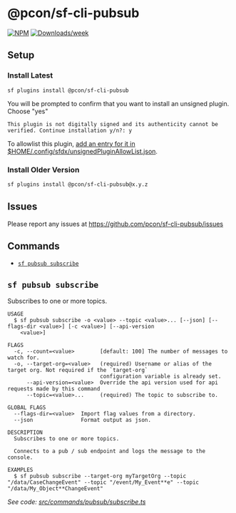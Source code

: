 # @pcon/sf-cli-pubsub

[![NPM](https://img.shields.io/npm/v/@pcon/sf-cli-pubsub.svg?label=sf-cli-pubsub)](https://www.npmjs.com/package/@pcon/sf-cli-pubsub) [![Downloads/week](https://img.shields.io/npm/dw/@pcon/sf-cli-pubsub.svg)](https://npmjs.org/package/@pcon/sf-cli-pubsub)

## Setup

### Install Latest

```
sf plugins install @pcon/sf-cli-pubsub
```

You will be prompted to confirm that you want to install an unsigned plugin. Choose "yes"

```
This plugin is not digitally signed and its authenticity cannot be verified. Continue installation y/n?: y
```

To allowlist this plugin, [add an entry for it in $HOME/.config/sfdx/unsignedPluginAllowList.json](https://developer.salesforce.com/blogs/2017/10/salesforce-dx-cli-plugin-update.html).

### Install Older Version

```bash
sf plugins install @pcon/sf-cli-pubsub@x.y.z
```

## Issues

Please report any issues at https://github.com/pcon/sf-cli-pubsub/issues

## Commands

<!-- commands -->

- [`sf pubsub subscribe`](#sf-pubsub-subscribe)

## `sf pubsub subscribe`

Subscribes to one or more topics.

```
USAGE
  $ sf pubsub subscribe -o <value> --topic <value>... [--json] [--flags-dir <value>] [-c <value>] [--api-version
    <value>]

FLAGS
  -c, --count=<value>        [default: 100] The number of messages to watch for.
  -o, --target-org=<value>   (required) Username or alias of the target org. Not required if the `target-org`
                             configuration variable is already set.
      --api-version=<value>  Override the api version used for api requests made by this command
      --topic=<value>...     (required) The topic to subscribe to.

GLOBAL FLAGS
  --flags-dir=<value>  Import flag values from a directory.
  --json               Format output as json.

DESCRIPTION
  Subscribes to one or more topics.

  Connects to a pub / sub endpoint and logs the message to the console.

EXAMPLES
  $ sf pubsub subscribe --target-org myTargetOrg --topic "/data/CaseChangeEvent" --topic "/event/My_Event**e" --topic "/data/My_Object**ChangeEvent"
```

_See code: [src/commands/pubsub/subscribe.ts](https://github.com/pcon/sf-cli-pubsub/blob/1.2.1/src/commands/pubsub/subscribe.ts)_

<!-- commandsstop -->
